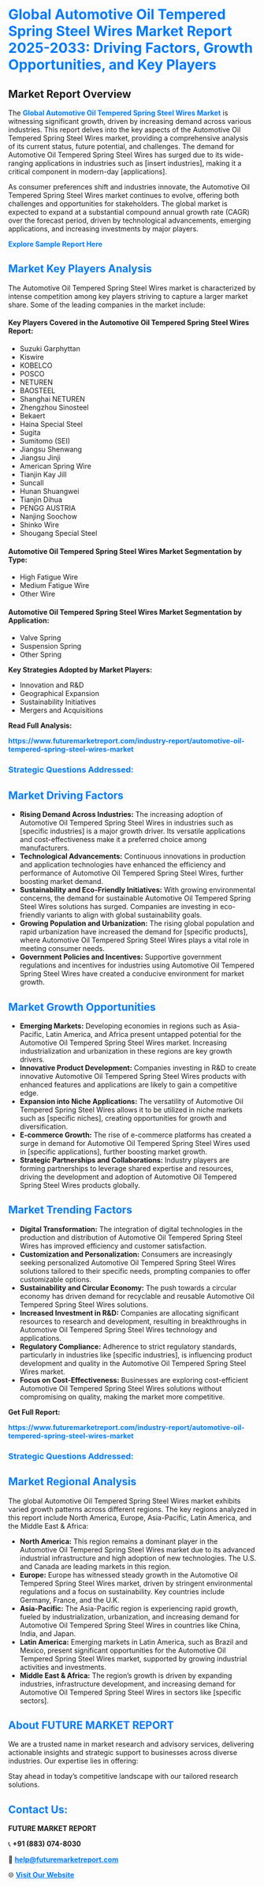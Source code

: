 <h1 style="color: #007BFF;">Global Automotive Oil Tempered Spring Steel Wires Market Report 2025-2033: Driving Factors, Growth Opportunities, and Key Players</h1>

<section id="overview">
<h2>Market Report Overview</h2>
<p>The <a href="https://www.futuremarketreport.com/industry-report/automotive-oil-tempered-spring-steel-wires-market" style="color: #007BFF; text-decoration: none;"><strong>Global Automotive Oil Tempered Spring Steel Wires Market</strong></a> is witnessing significant growth, driven by increasing demand across various industries. This report delves into the key aspects of the Automotive Oil Tempered Spring Steel Wires market, providing a comprehensive analysis of its current status, future potential, and challenges. The demand for Automotive Oil Tempered Spring Steel Wires has surged due to its wide-ranging applications in industries such as [insert industries], making it a critical component in modern-day [applications].</p>
<p>As consumer preferences shift and industries innovate, the Automotive Oil Tempered Spring Steel Wires market continues to evolve, offering both challenges and opportunities for stakeholders. The global market is expected to expand at a substantial compound annual growth rate (CAGR) over the forecast period, driven by technological advancements, emerging applications, and increasing investments by major players.</p>
</section>

<section id="overview">
<p><a href="https://www.futuremarketreport.com/request-sample/reportId=55146" style="color: #007BFF; text-decoration: none;"><strong>Explore Sample Report Here</strong></a></p>
</section>

<section id="key-players">
<h2 style="color: #007BFF;">Market Key Players Analysis</h2>
<p>The Automotive Oil Tempered Spring Steel Wires market is characterized by intense competition among key players striving to capture a larger market share. Some of the leading companies in the market include:</p>
<h4>Key Players Covered in the Automotive Oil Tempered Spring Steel Wires Report:</h4>
<ul><li>Suzuki Garphyttan</li><li>Kiswire</li><li>KOBELCO</li><li>POSCO</li><li>NETUREN</li><li>BAOSTEEL</li><li>Shanghai NETUREN</li><li>Zhengzhou Sinosteel</li><li>Bekaert</li><li>Haina Special Steel</li><li>Sugita</li><li>Sumitomo (SEI)</li><li>Jiangsu Shenwang</li><li>Jiangsu Jinji</li><li>American Spring Wire</li><li>Tianjin Kay Jill</li><li>Suncall</li><li>Hunan Shuangwei</li><li>Tianjin Dihua</li><li>PENGG AUSTRIA</li><li>Nanjing Soochow</li><li>Shinko Wire</li><li>Shougang Special Steel</li></ul>
<h4>Automotive Oil Tempered Spring Steel Wires Market Segmentation by Type:</h4>
<ul><li>High Fatigue Wire</li><li>Medium Fatigue Wire</li><li>Other Wire</li></ul>

<h4>Automotive Oil Tempered Spring Steel Wires Market Segmentation by Application:</h4>
<ul><li>Valve Spring</li><li>Suspension Spring</li><li>Other Spring</li></ul>
<p><strong>Key Strategies Adopted by Market Players:</strong></p>
<ul>
<li>Innovation and R&D</li>
<li>Geographical Expansion</li>
<li>Sustainability Initiatives</li>
<li>Mergers and Acquisitions</li>
</ul>
</section>

<section>
<p><strong>Read Full Analysis: </strong></p><a href="https://www.futuremarketreport.com/industry-report/automotive-oil-tempered-spring-steel-wires-market" style="color: #007BFF; text-decoration: none;"><strong>https://www.futuremarketreport.com/industry-report/automotive-oil-tempered-spring-steel-wires-market</strong></a>
<h3 style="color: #007BFF;">Strategic Questions Addressed:</h3>
</section>

<section id="driving-factors">
<h2 style="color: #007BFF;">Market Driving Factors</h2>
<ul>
<li><strong>Rising Demand Across Industries:</strong> The increasing adoption of Automotive Oil Tempered Spring Steel Wires in industries such as [specific industries] is a major growth driver. Its versatile applications and cost-effectiveness make it a preferred choice among manufacturers.</li>
<li><strong>Technological Advancements:</strong> Continuous innovations in production and application technologies have enhanced the efficiency and performance of Automotive Oil Tempered Spring Steel Wires, further boosting market demand.</li>
<li><strong>Sustainability and Eco-Friendly Initiatives:</strong> With growing environmental concerns, the demand for sustainable Automotive Oil Tempered Spring Steel Wires solutions has surged. Companies are investing in eco-friendly variants to align with global sustainability goals.</li>
<li><strong>Growing Population and Urbanization:</strong> The rising global population and rapid urbanization have increased the demand for [specific products], where Automotive Oil Tempered Spring Steel Wires plays a vital role in meeting consumer needs.</li>
<li><strong>Government Policies and Incentives:</strong> Supportive government regulations and incentives for industries using Automotive Oil Tempered Spring Steel Wires have created a conducive environment for market growth.</li>
</ul>
</section>

<section id="growth-opportunities">
<h2 style="color: #007BFF;">Market Growth Opportunities</h2>
<ul>
<li><strong>Emerging Markets:</strong> Developing economies in regions such as Asia-Pacific, Latin America, and Africa present untapped potential for the Automotive Oil Tempered Spring Steel Wires market. Increasing industrialization and urbanization in these regions are key growth drivers.</li>
<li><strong>Innovative Product Development:</strong> Companies investing in R&D to create innovative Automotive Oil Tempered Spring Steel Wires products with enhanced features and applications are likely to gain a competitive edge.</li>
<li><strong>Expansion into Niche Applications:</strong> The versatility of Automotive Oil Tempered Spring Steel Wires allows it to be utilized in niche markets such as [specific niches], creating opportunities for growth and diversification.</li>
<li><strong>E-commerce Growth:</strong> The rise of e-commerce platforms has created a surge in demand for Automotive Oil Tempered Spring Steel Wires used in [specific applications], further boosting market growth.</li>
<li><strong>Strategic Partnerships and Collaborations:</strong> Industry players are forming partnerships to leverage shared expertise and resources, driving the development and adoption of Automotive Oil Tempered Spring Steel Wires products globally.</li>
</ul>
</section>

<section id="trending-factors">
<h2 style="color: #007BFF;">Market Trending Factors</h2>
<ul>
<li><strong>Digital Transformation:</strong> The integration of digital technologies in the production and distribution of Automotive Oil Tempered Spring Steel Wires has improved efficiency and customer satisfaction.</li>
<li><strong>Customization and Personalization:</strong> Consumers are increasingly seeking personalized Automotive Oil Tempered Spring Steel Wires solutions tailored to their specific needs, prompting companies to offer customizable options.</li>
<li><strong>Sustainability and Circular Economy:</strong> The push towards a circular economy has driven demand for recyclable and reusable Automotive Oil Tempered Spring Steel Wires solutions.</li>
<li><strong>Increased Investment in R&D:</strong> Companies are allocating significant resources to research and development, resulting in breakthroughs in Automotive Oil Tempered Spring Steel Wires technology and applications.</li>
<li><strong>Regulatory Compliance:</strong> Adherence to strict regulatory standards, particularly in industries like [specific industries], is influencing product development and quality in the Automotive Oil Tempered Spring Steel Wires market.</li>
<li><strong>Focus on Cost-Effectiveness:</strong> Businesses are exploring cost-efficient Automotive Oil Tempered Spring Steel Wires solutions without compromising on quality, making the market more competitive.</li>
</ul>
</section>

<section>
<p><strong>Get Full Report: </strong></p><a href="https://www.futuremarketreport.com/industry-report/automotive-oil-tempered-spring-steel-wires-market" style="color: #007BFF; text-decoration: none;"><strong>https://www.futuremarketreport.com/industry-report/automotive-oil-tempered-spring-steel-wires-market</strong></a>
<h3 style="color: #007BFF;">Strategic Questions Addressed:</h3>
</section>


<section id="regional-analysis">
<h2 style="color: #007BFF;">Market Regional Analysis</h2>
<p>The global Automotive Oil Tempered Spring Steel Wires market exhibits varied growth patterns across different regions. The key regions analyzed in this report include North America, Europe, Asia-Pacific, Latin America, and the Middle East & Africa:</p>
<ul>
<li><strong>North America:</strong> This region remains a dominant player in the Automotive Oil Tempered Spring Steel Wires market due to its advanced industrial infrastructure and high adoption of new technologies. The U.S. and Canada are leading markets in this region.</li>
<li><strong>Europe:</strong> Europe has witnessed steady growth in the Automotive Oil Tempered Spring Steel Wires market, driven by stringent environmental regulations and a focus on sustainability. Key countries include Germany, France, and the U.K.</li>
<li><strong>Asia-Pacific:</strong> The Asia-Pacific region is experiencing rapid growth, fueled by industrialization, urbanization, and increasing demand for Automotive Oil Tempered Spring Steel Wires in countries like China, India, and Japan.</li>
<li><strong>Latin America:</strong> Emerging markets in Latin America, such as Brazil and Mexico, present significant opportunities for the Automotive Oil Tempered Spring Steel Wires market, supported by growing industrial activities and investments.</li>
<li><strong>Middle East & Africa:</strong> The region’s growth is driven by expanding industries, infrastructure development, and increasing demand for Automotive Oil Tempered Spring Steel Wires in sectors like [specific sectors].</li>
</ul>
</section>

<footer>
<h2 style="color: #007BFF;">About FUTURE MARKET REPORT</h2>
<p>We are a trusted name in market research and advisory services, delivering actionable insights and strategic support to businesses across diverse industries. Our expertise lies in offering:</p>

<p>Stay ahead in today’s competitive landscape with our tailored research solutions.</p>

<h2 style="color: #007BFF;">Contact Us:</h2>
<p><strong>FUTURE MARKET REPORT</strong></p>
<p>📞 <strong>+91 (883) 074-8030</strong></p>
<p>📧 <strong><a href="mailto:help@futuremarketreport.com" style="color: #007BFF;">help@futuremarketreport.com</a></strong></p>
<p>🌐 <strong><a href="https://www.futuremarketreport.com/" style="color: #007BFF;">Visit Our Website</a></strong></p>
</footer>